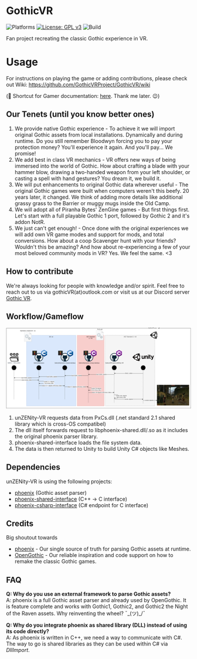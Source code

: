 # GothicVR

![Platforms](https://img.shields.io/static/v1?label=Platforms&message=PCVR%20|%20Ques2%20|%20Pico4&color=darkgreen)
[![License: GPL v3](https://img.shields.io/badge/License-GPLv3-blue.svg)](https://www.gnu.org/licenses/gpl-3.0)
![Build](https://github.com/GothicVRProject/GothicVR/actions/workflows/test_and_build.yml/badge.svg?branch=main)

Fan project recreating the classic Gothic experience in VR.


# Usage
For instructions on playing the game or adding contributions, please check out Wiki: https://github.com/GothicVRProject/GothicVR/wiki

(🤫 Shortcut for Gamer documentation: [here](https://github.com/GothicVRProject/GothicVR/wiki/01-_-Gamer). Thank me later. 😉) 


## Our Tenets (until you know better ones)
1. We provide native Gothic  experience -  To achieve it we will import original Gothic assets from local installations. Dynamically and during runtime. Do you still remember Bloodwyn forcing you to pay your protection money? You'll experience it again. And you'll pay... We promise!
2. We add best in class VR mechanics - VR offers new ways of being immersed into the world of Gothic. How about crafting a blade with your hammer blow, drawing a two-handed weapon from your left shoulder, or casting a spell with hand gestures? You dream it, we build it.
3. We will put enhancements to original Gothic data wherever useful - The original Gothic games were built when computers weren't this beefy. 20 years later, it changed. We think of adding more details like additional grassy grass to the Barrier or muggy mugs inside the Old Camp.
4. We will adopt all of Piranha Bytes' ZenGine games - But first things first. Let's start with a full playable Gothic 1 port, followed by Gothic 2 and it's addon NotR.
5. We just can't get enough! - Once done with the original experiences we will add own VR game modes and support for mods, and total conversions. How about a coop Scavenger hunt with your friends? Wouldn't this be amazing? And how about re-experiencing a few of your most beloved community mods in VR? Yes. We feel the same. <3


## How to contribute
We're always looking for people with knowledge and/or spirit. Feel free to reach out to us via gothicVR(at)outlook.com or visit us at our Discord server [Gothic VR](https://discord.gg/3EzACMVx).

## Workflow/Gameflow

![data flow](./Documentation/Images/data-flow.drawio.png)


1. unZENity-VR requests data from PxCs.dll (.net standard 2.1 shared library which is cross-OS compatibel)
1. The dll itself forwards request to libphoenix-shared.dll/.so as it includes the original phoenix parser library.
1. phoenix-shared-interface loads the file system data.
1. The data is then returned to Unity to build Unity C# objects like Meshes.


## Dependencies
unZENity-VR is using the following projects:
* [phoenix](https://github.com/GothicKit/phoenix) (Gothic asset parser)
* [phoenix-shared-interface](https://github.com/GothicKit/phoenix-shared-interface) (C++ -> C interface)
* [phoenix-csharp-interface](https://github.com/GothicKit/phoenix-csharp-interface) (C# endpoint for C interface)


## Credits
Big shoutout towards
* [phoenix](https://github.com/GothicKit/phoenix) - Our single source of truth for parsing Gothic assets at runtime.
* [OpenGothic](https://github.com/Try/OpenGothic) - Our reliable inspiration and code support on how to remake the classic Gothic games. 


## FAQ

**Q: Why do you use an external framework to parse Gothic assets?**  
A: phoenix is a full Gothic asset parser and already used by OpenGothic. It is feature complete and works with Gothic1, Gothic2, and Gothic2 the Night of the Raven assets. Why reinventing the wheel? ¯\_(ツ)_/¯

**Q: Why do you integrate phoenix as shared library (DLL) instead of using its code directly?**  
A: As phoenix is written in C++, we need a way to communicate with C#. The way to go is shared libraries as they can be used within C# via _DllImport_.
